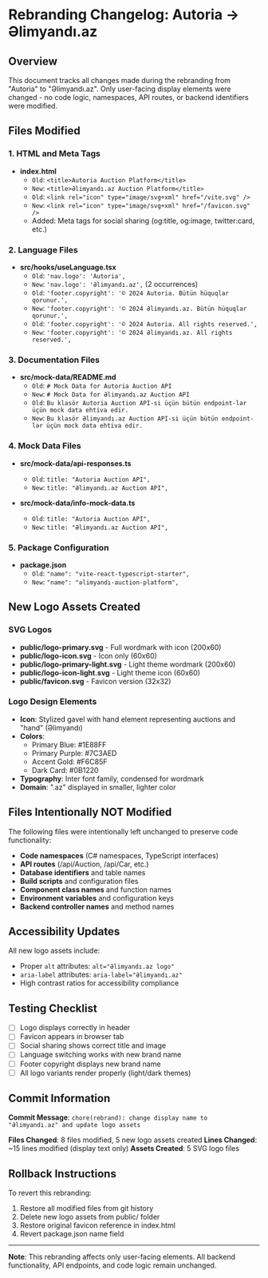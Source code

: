 # Rebranding Changelog: Autoria → Əlimyandı.az

## Overview
This document tracks all changes made during the rebranding from "Autoria" to "Əlimyandı.az". Only user-facing display elements were changed - no code logic, namespaces, API routes, or backend identifiers were modified.

## Files Modified

### 1. HTML and Meta Tags
- **index.html**
  - `Old`: `<title>Autoria Auction Platform</title>`
  - `New`: `<title>Əlimyandı.az Auction Platform</title>`
  - `Old`: `<link rel="icon" type="image/svg+xml" href="/vite.svg" />`
  - `New`: `<link rel="icon" type="image/svg+xml" href="/favicon.svg" />`
  - Added: Meta tags for social sharing (og:title, og:image, twitter:card, etc.)

### 2. Language Files
- **src/hooks/useLanguage.tsx**
  - `Old`: `'nav.logo': 'Autoria',`
  - `New`: `'nav.logo': 'Əlimyandı.az',` (2 occurrences)
  - `Old`: `'footer.copyright': '© 2024 Autoria. Bütün hüquqlar qorunur.',`
  - `New`: `'footer.copyright': '© 2024 Əlimyandı.az. Bütün hüquqlar qorunur.',`
  - `Old`: `'footer.copyright': '© 2024 Autoria. All rights reserved.',`
  - `New`: `'footer.copyright': '© 2024 Əlimyandı.az. All rights reserved.',`

### 3. Documentation Files
- **src/mock-data/README.md**
  - `Old`: `# Mock Data for Autoria Auction API`
  - `New`: `# Mock Data for Əlimyandı.az Auction API`
  - `Old`: `Bu klasör Autoria Auction API-si üçün bütün endpoint-lər üçün mock data ehtiva edir.`
  - `New`: `Bu klasör Əlimyandı.az Auction API-si üçün bütün endpoint-lər üçün mock data ehtiva edir.`

### 4. Mock Data Files
- **src/mock-data/api-responses.ts**
  - `Old`: `title: "Autoria Auction API",`
  - `New`: `title: "Əlimyandı.az Auction API",`

- **src/mock-data/info-mock-data.ts**
  - `Old`: `title: "Autoria Auction API",`
  - `New`: `title: "Əlimyandı.az Auction API",`

### 5. Package Configuration
- **package.json**
  - `Old`: `"name": "vite-react-typescript-starter",`
  - `New`: `"name": "əlimyandı-auction-platform",`

## New Logo Assets Created

### SVG Logos
- **public/logo-primary.svg** - Full wordmark with icon (200x60)
- **public/logo-icon.svg** - Icon only (60x60)
- **public/logo-primary-light.svg** - Light theme wordmark (200x60)
- **public/logo-icon-light.svg** - Light theme icon (60x60)
- **public/favicon.svg** - Favicon version (32x32)

### Logo Design Elements
- **Icon**: Stylized gavel with hand element representing auctions and "hand" (Əlimyandı)
- **Colors**: 
  - Primary Blue: #1E88FF
  - Primary Purple: #7C3AED
  - Accent Gold: #F6C85F
  - Dark Card: #0B1220
- **Typography**: Inter font family, condensed for wordmark
- **Domain**: ".az" displayed in smaller, lighter color

## Files Intentionally NOT Modified

The following files were intentionally left unchanged to preserve code functionality:

- **Code namespaces** (C# namespaces, TypeScript interfaces)
- **API routes** (/api/Auction, /api/Car, etc.)
- **Database identifiers** and table names
- **Build scripts** and configuration files
- **Component class names** and function names
- **Environment variables** and configuration keys
- **Backend controller names** and method names

## Accessibility Updates

All new logo assets include:
- Proper `alt` attributes: `alt="Əlimyandı.az logo"`
- `aria-label` attributes: `aria-label="Əlimyandı.az"`
- High contrast ratios for accessibility compliance

## Testing Checklist

- [ ] Logo displays correctly in header
- [ ] Favicon appears in browser tab
- [ ] Social sharing shows correct title and image
- [ ] Language switching works with new brand name
- [ ] Footer copyright displays new brand name
- [ ] All logo variants render properly (light/dark themes)

## Commit Information

**Commit Message**: `chore(rebrand): change display name to "Əlimyandı.az" and update logo assets`

**Files Changed**: 8 files modified, 5 new logo assets created
**Lines Changed**: ~15 lines modified (display text only)
**Assets Created**: 5 SVG logo files

## Rollback Instructions

To revert this rebranding:
1. Restore all modified files from git history
2. Delete new logo assets from public/ folder
3. Restore original favicon reference in index.html
4. Revert package.json name field

---

**Note**: This rebranding affects only user-facing elements. All backend functionality, API endpoints, and code logic remain unchanged.

